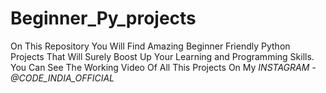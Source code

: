 # Beginner_Py_projects
On This Repository You Will Find Amazing Beginner Friendly Python Projects That Will Surely Boost Up Your Learning and Programming Skills. You Can See The Working Video Of All This Projects On My *INSTAGRAM - @CODE_INDIA_OFFICIAL*
